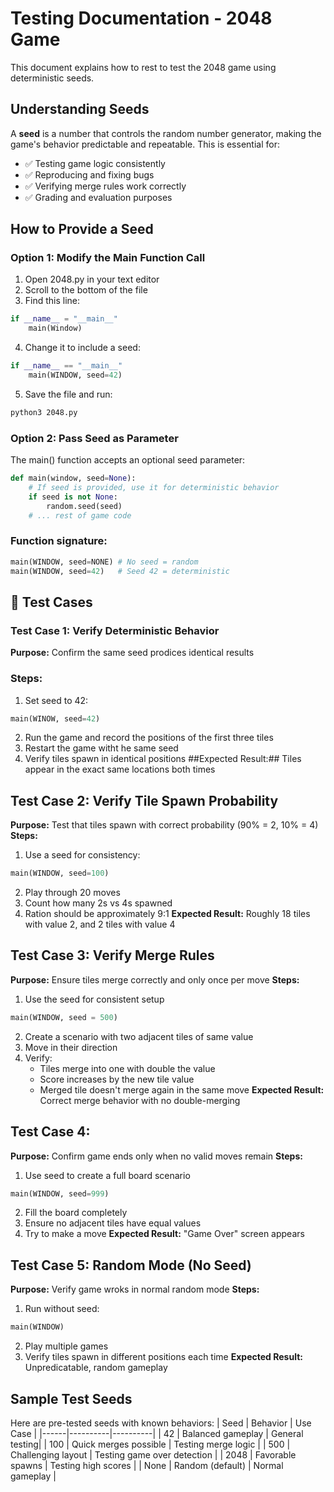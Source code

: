 # Testing Documentation - 2048 Game 
This document explains how to rest to test the 2048 game using deterministic seeds. 

## Understanding Seeds
A **seed** is a number that controls the random number generator, making the game's behavior predictable and repeatable. This is essential for: 
- ✅ Testing game logic consistently
- ✅ Reproducing and fixing bugs
- ✅ Verifying merge rules work correctly
- ✅ Grading and evaluation purposes

## How to Provide a Seed 
### Option 1: Modify the Main Function Call
1. Open 2048.py in your text editor
2. Scroll to the bottom of the file
3. Find this line:
```python
if __name__ = "__main__"
    main(Window)
```
4. Change it to include a seed:
```python
if __name__ == "__main__"
    main(WINDOW, seed=42)
```
5. Save the file and run:
```bash
python3 2048.py
```
### Option 2: Pass Seed as Parameter
The main() function accepts an optional seed parameter: 
```python
def main(window, seed=None):
    # If seed is provided, use it for deterministic behavior
    if seed is not None:
        random.seed(seed)
    # ... rest of game code
```
### Function signature: 
```python
main(WINDOW, seed=NONE) # No seed = random
main(WINDOW, seed=42)   # Seed 42 = deterministic
```
## 🧪 Test Cases
### Test Case 1: Verify Deterministic Behavior 
**Purpose:** Confirm the same seed prodices identical results
### Steps: 
1. Set seed to 42:
```python
main(WINOW, seed=42)
```
2. Run the game and record the positions of the first three tiles
3. Restart the game witht he same seed
4. Verify tiles spawn in identical positions
##Expected Result:## Tiles appear in the exact same locations both times 

## Test Case 2: Verify Tile Spawn Probability
**Purpose:** Test that tiles spawn with correct probability (90% = 2, 10% = 4) 
**Steps:**
1. Use a seed for consistency:
```python
main(WINDOW, seed=100)
```
2. Play through 20 moves
3. Count how many 2s vs 4s spawned
4. Ration should be approximately 9:1
**Expected Result:** Roughly 18 tiles with value 2, and 2 tiles with value 4

## Test Case 3: Verify Merge Rules
**Purpose:** Ensure tiles merge correctly and only once per move 
**Steps:** 
1. Use the seed for consistent setup
```python
main(WINDOW, seed = 500)
```
2. Create a scenario with two adjacent tiles of same value
3. Move in their direction
4. Verify:
   - Tiles merge into one with double the value
   - Score increases by the new tile value
   - Merged tile doesn't merge again in the same move
**Expected Result:** Correct merge behavior with no double-merging

## Test Case 4: 
**Purpose:** Confirm game ends only when no valid moves remain 
**Steps:** 
1. Use seed to create a full board scenario
```python
main(WINDOW, seed=999)
```
2. Fill the board completely
3. Ensure no adjacent tiles have equal values
4. Try to make a move
**Expected Result:** "Game Over" screen appears

## Test Case 5: Random Mode (No Seed) 
**Purpose:** Verify game wroks in normal random mode
**Steps:**
1. Run without seed:
```python
main(WINDOW)
```
2. Play multiple games
3. Verify tiles spawn in different positions each time
**Expected Result:** Unpredicatable, random gameplay

## Sample Test Seeds 
Here are pre-tested seeds with known behaviors: 
| Seed | Behavior | Use Case |
|------|----------|----------|
| 42 | Balanced gameplay | General testing|
| 100 | Quick merges possible | Testing merge logic |
| 500 | Challenging layout | Testing game over detection |
| 2048 | Favorable spawns | Testing high scores |
| None | Random (default) | Normal gameplay | 


